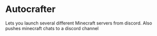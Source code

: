 # Autocrafter
Lets you launch several different Minecraft servers from discord. Also pushes minecraft chats to a discord channel
